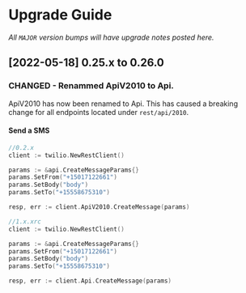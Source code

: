 # Upgrade Guide

_All `MAJOR` version bumps will have upgrade notes posted here._

[2022-05-18] 0.25.x to 0.26.0
-----------------------------
### CHANGED - Renammed ApiV2010 to Api.
ApiV2010 has now been renamed to Api. This has caused a breaking change for all endpoints located under `rest/api/2010`.

#### Send a SMS
```go
//0.2.x 
client := twilio.NewRestClient()

params := &api.CreateMessageParams{}
params.SetFrom("+15017122661")
params.SetBody("body")
params.SetTo("+15558675310")

resp, err := client.ApiV2010.CreateMessage(params)
```
```go
//1.x.xrc
client := twilio.NewRestClient()

params := &api.CreateMessageParams{}
params.SetFrom("+15017122661")
params.SetBody("body")
params.SetTo("+15558675310")

resp, err := client.Api.CreateMessage(params)
```
